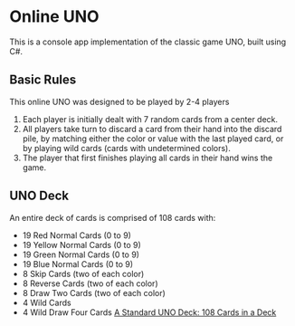 # Online UNO  
This is a console app implementation of the classic game UNO, built using C#. 

## Basic Rules
This online UNO was designed to be played by 2-4 players
1. Each player is initially dealt with 7 random cards from a center deck.
2. All players take turn to discard a card from their hand into the discard pile, by matching either the color or value with the last played card, or by playing wild cards (cards with undetermined colors).
3. The player that first finishes playing all cards in their hand wins the game.

## UNO Deck
An entire deck of cards is comprised of 108 cards with:
- 19 Red Normal Cards (0 to 9)
- 19 Yellow Normal Cards (0 to 9)
- 19 Green Normal Cards (0 to 9)
- 19 Blue Normal Cards (0 to 9)
- 8 Skip Cards (two of each color)
- 8 Reverse Cards (two of each color)
- 8 Draw Two Cards (two of each color)
- 4 Wild Cards 
- 4 Wild Draw Four Cards
[A Standard UNO Deck: 108 Cards in a Deck](https://upload.wikimedia.org/wikipedia/commons/thumb/9/95/UNO_cards_deck.svg/1195px-UNO_cards_deck.svg.png)
